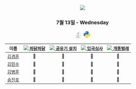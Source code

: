 <div align="center">
  <h3><img src="https://images.velog.io/images/kyle/post/b43968c8-412e-4bad-9e02-805bd14d5445/what-is-an-algorithm.png" height="300"/></h3>

  ### <center>**7월 13일 - Wednesday**</center>
  <!--Java-->
  <img src="https://raw.githubusercontent.com/vscode-icons/vscode-icons/master/icons/file_type_jar.svg" height="25"/>
  <!--Python-->
  <img src="https://raw.githubusercontent.com/vscode-icons/vscode-icons/master/icons/file_type_python.svg" height="25"/>

  <!--문제를 풀었으면 위의 아이콘을 복사해서 붙여넣기-->
  <!--링크 삽입할 때 Forked Repo(개인 저장소)가 아닌 Remote Repo(원본 저장소) 주소를 붙여넣을 것-->
  |이름|[<img src="https://d2gd6pc034wcta.cloudfront.net/tier/9.svg" height="12"> 파닭파닭](https://www.acmicpc.net/problem/14627)|[<img src="https://d2gd6pc034wcta.cloudfront.net/tier/11.svg" height="12"> 공유기 설치](https://www.acmicpc.net/problem/2110)|[<img src="https://d2gd6pc034wcta.cloudfront.net/tier/11.svg" height="12"> 입국심사](https://www.acmicpc.net/problem/3079)|[<img src="https://d2gd6pc034wcta.cloudfront.net/tier/11.svg" height="12"> 개똥벌레](https://www.acmicpc.net/problem/3020)|
  |:---:|:---:|:---:|:---:|:---:|
  |[김경훈](https://github.com/khoon-git)|🧠|🧠|🧠|🧠|
  |[김민수](https://github.com/Minsu9130)|🧠|🧠|🧠|🧠|
  |[김병훈](https://github.com/hunibottle)|🧠|🧠|🧠|🧠|
  |[송진호](https://github.com/sth4881)|🧠|🧠|🧠|🧠|
